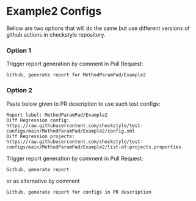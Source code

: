 # Example2 Configs

Bellow are two options that will do the same but use different versions
of github actions in checkstyle repository.


### Option 1
Trigger report generation by comment in Pull Request:
```
Github, generate report for MethodParamPad/Example2
```

### Option 2

Paste below given to PR description to use such test configs:
```
Report label: MethodParamPad/Example2
Diff Regression config: https://raw.githubusercontent.com/checkstyle/test-configs/main/MethodParamPad/Example2/config.xml
Diff Regression projects: https://raw.githubusercontent.com/checkstyle/test-configs/main/MethodParamPad/Example2/list-of-projects.properties
```

Trigger report generation by comment in Pull Request:
```
Github, generate report
```
or as alternative by comment
```
Github, generate report for configs in PR description
```
